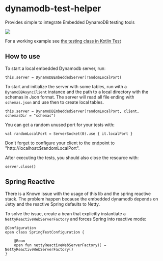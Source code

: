 # dynamodb-test-helper

Provides simple to integrate Embedded DynamoDB testing tools 

[![](https://jitpack.io/v/piazentin/dynamodb-test-helper.svg)](https://jitpack.io/#piazentin/dynamodb-test-helper)

For a working example see [the testing class in Kotlin Test](blob/master/src/test/kotlin/com/piazentin/dynamodb/tester/DynamoDBEmbeddedServerTest.kt)

## How to use

To start a local embedded Dynamodb server, run:

```
this.server = DynamoDBEmbeddedServer(randomLocalPort)
```

To start and initialize the server with some tables, run with a `DynamoDBAsyncClient` instance and the path to a local directory with the schemas in Json format. The server will read all file ending with `schemas.json` and use then to create local tables.
```
this.server = DynamoDBEmbeddedServer(randomLocalPort, client, schemasDir = "schemas")
```

You can get a random unused port for your tests with:

```
val randomLocalPort = ServerSocket(0).use { it.localPort }
```

Don't forget to configure your client to the endpoint to "http://localhost:$randomLocalPort".

After executing the tests, you should also close the resource with:

```
server.close()
```

## Spring Reactive

There is a Known issue with the usage of this lib and the spring reactive stack. The problem happen because the embedded dynamodb depends on Jetty and the reactive Spring defaults to Netty.

To solve the issue, create a bean that explicitly instantiate a `NettyReactiveWebServerFactory` and forces Spring into reactive mode:

```
@Configuration
open class SpringTestConfiguration {

    @Bean
    open fun nettyReactiveWebServerFactory() = NettyReactiveWebServerFactory()
}
```

